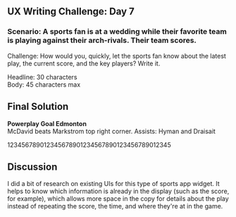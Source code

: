 ## UX Writing Challenge: Day 7
### Scenario: A sports fan is at a wedding while their favorite team is playing against their arch-rivals. Their team scores.

Challenge: How would you, quickly, let the sports fan know about the latest play, the current score, and the key players? Write it.  

Headline: 30 characters  
Body: 45 characters max    

## Final Solution
**Powerplay Goal Edmonton**  
McDavid beats Markstrom top right corner. Assists: Hyman and Draisait

123456789012345678901234567890123456789012345

## Discussion
I did a bit of research on existing UIs for this type of sports app widget. It helps to know which information is already in the display (such as the score, for example), which allows more space in the copy for details about the play instead of repeating the score, the time, and where they're at in the game. 
